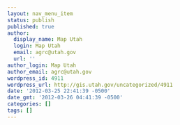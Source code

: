 ```yaml
---
layout: nav_menu_item
status: publish
published: true
author:
  display_name: Map Utah
  login: Map Utah
  email: agrc@utah.gov
  url: ''
author_login: Map Utah
author_email: agrc@utah.gov
wordpress_id: 4911
wordpress_url: http://gis.utah.gov/uncategorized/4911
date: '2012-03-25 22:41:39 -0500'
date_gmt: '2012-03-26 04:41:39 -0500'
categories: []
tags: []
---
```


